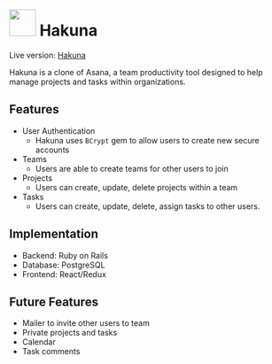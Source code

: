 # <img src="https://github.com/addriv/Hakuna/blob/master/app/assets/images/favicon.ico" width="48px"> Hakuna

Live version: [Hakuna](https://hakuna-.herokuapp.com)

Hakuna is a clone of Asana, a team productivity tool designed to help manage projects and tasks within organizations.

## Features

* User Authentication
  * Hakuna uses `BCrypt` gem to allow users to create new secure accounts
* Teams
  * Users are able to create teams for other users to join
* Projects
  * Users can create, update, delete projects within a team
* Tasks
  * Users can create, update, delete, assign tasks to other users.

## Implementation

* Backend: Ruby on Rails
* Database: PostgreSQL
* Frontend: React/Redux

## Future Features

* Mailer to invite other users to team
* Private projects and tasks
* Calendar
* Task comments
